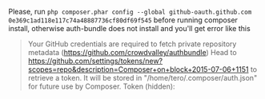 
Please, run ```php composer.phar config --global github-oauth.github.com 0e369c1ad118e117c74a48887736cf80df69f545```
before running composer install, otherwise auth-bundle does not install and you'll get error like this
 >Your GitHub credentials are required to fetch private repository metadata (https://github.com/crowdvalley/authbundle)
 >Head to https://github.com/settings/tokens/new?scopes=repo&description=Composer+on+block+2015-07-06+1151
 >to retrieve a token. It will be stored in "/home/tero/.composer/auth.json" for future use by Composer.
 >Token (hidden): 


